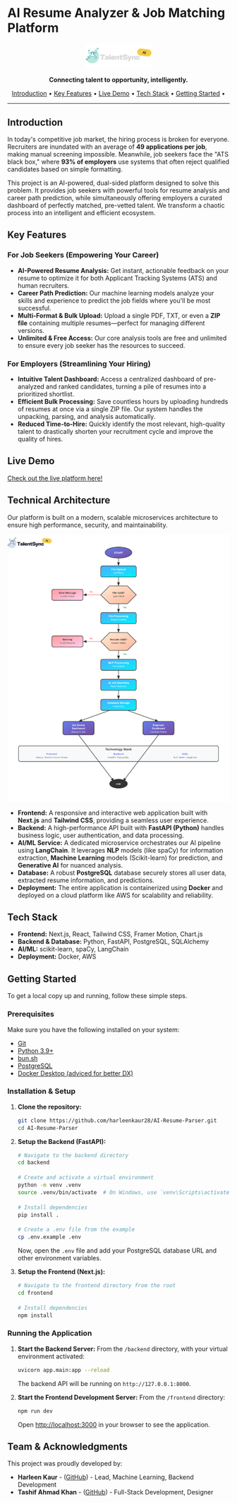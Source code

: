 # AI Resume Analyzer & Job Matching Platform

<div align="center">
  <img src="./frontend/public/banner-dark.svg" alt="Project Logo" width="150"/>
</div>

<p align="center">
  <strong>Connecting talent to opportunity, intelligently.</strong>
</p>

<p align="center">
  <a href="#introduction">Introduction</a> •
  <a href="#key-features">Key Features</a> •
  <a href="#live-demo">Live Demo</a> •
  <a href="#tech-stack">Tech Stack</a> •
  <a href="#getting-started">Getting Started</a> •
</p>

---

## Introduction

In today's competitive job market, the hiring process is broken for everyone. Recruiters are inundated with an average of **49 applications per job**, making manual screening impossible. Meanwhile, job seekers face the "ATS black box," where **93% of employers** use systems that often reject qualified candidates based on simple formatting.

This project is an AI-powered, dual-sided platform designed to solve this problem. It provides job seekers with powerful tools for resume analysis and career path prediction, while simultaneously offering employers a curated dashboard of perfectly matched, pre-vetted talent. We transform a chaotic process into an intelligent and efficient ecosystem.

## Key Features

### For Job Seekers (Empowering Your Career)

- **AI-Powered Resume Analysis:** Get instant, actionable feedback on your resume to optimize it for both Applicant Tracking Systems (ATS) and human recruiters.
- **Career Path Prediction:** Our machine learning models analyze your skills and experience to predict the job fields where you'll be most successful.
- **Multi-Format & Bulk Upload:** Upload a single PDF, TXT, or even a **ZIP file** containing multiple resumes—perfect for managing different versions.
- **Unlimited & Free Access:** Our core analysis tools are free and unlimited to ensure every job seeker has the resources to succeed.

### For Employers (Streamlining Your Hiring)

- **Intuitive Talent Dashboard:** Access a centralized dashboard of pre-analyzed and ranked candidates, turning a pile of resumes into a prioritized shortlist.
- **Efficient Bulk Processing:** Save countless hours by uploading hundreds of resumes at once via a single ZIP file. Our system handles the unpacking, parsing, and analysis automatically.
- **Reduced Time-to-Hire:** Quickly identify the most relevant, high-quality talent to drastically shorten your recruitment cycle and improve the quality of hires.

## Live Demo

[Check out the live platform here!](https://talentsync.tashif.codes/)

<!--  will add a ss here
<a href="#" target="_blank">
  <img src=".github/screenshot-dashboard.png" alt="Application Screenshot" />
</a>
-->

## Technical Architecture

Our platform is built on a modern, scalable microservices architecture to ensure high performance, security, and maintainability.

<div align="center">
  <img src="./frontend/public/flowchat.svg" alt="Architecture Diagram" width="800"/>
</div>

- **Frontend:** A responsive and interactive web application built with **Next.js** and **Tailwind CSS**, providing a seamless user experience.
- **Backend:** A high-performance API built with **FastAPI (Python)** handles business logic, user authentication, and data processing.
- **AI/ML Service:** A dedicated microservice orchestrates our AI pipeline using **LangChain**. It leverages **NLP** models (like spaCy) for information extraction, **Machine Learning** models (Scikit-learn) for prediction, and **Generative AI** for nuanced analysis.
- **Database:** A robust **PostgreSQL** database securely stores all user data, extracted resume information, and predictions.
- **Deployment:** The entire application is containerized using **Docker** and deployed on a cloud platform like AWS for scalability and reliability.

## Tech Stack

- **Frontend:** Next.js, React, Tailwind CSS, Framer Motion, Chart.js
- **Backend & Database:** Python, FastAPI, PostgreSQL, SQLAlchemy
- **AI/ML:** scikit-learn, spaCy, LangChain
- **Deployment:** Docker, AWS

## Getting Started

To get a local copy up and running, follow these simple steps.

### Prerequisites

Make sure you have the following installed on your system:

- [Git](https://git-scm.com/)
- [Python 3.9+](https://www.python.org/downloads/)
- [bun.sh](https://bun.sh/)
- [PostgreSQL](https://www.postgresql.org/download/)
- [Docker Desktop (adviced for better DX)]()

### Installation & Setup

1.  **Clone the repository:**

    ```sh
    git clone https://github.com/harleenkaur28/AI-Resume-Parser.git
    cd AI-Resume-Parser
    ```

2.  **Setup the Backend (FastAPI):**

    ```sh
    # Navigate to the backend directory
    cd backend

    # Create and activate a virtual environment
    python -m venv .venv
    source .venv/bin/activate  # On Windows, use `venv\Scripts\activate`

    # Install dependencies
    pip install .

    # Create a .env file from the example
    cp .env.example .env
    ```

    Now, open the `.env` file and add your PostgreSQL database URL and other environment variables.

3.  **Setup the Frontend (Next.js):**

    ```sh
    # Navigate to the frontend directory from the root
    cd frontend

    # Install dependencies
    npm install
    ```

### Running the Application

1.  **Start the Backend Server:**
    From the `/backend` directory, with your virtual environment activated:

    ```sh
    uvicorn app.main:app --reload
    ```

    The backend API will be running on `http://127.0.0.1:8000`.

2.  **Start the Frontend Development Server:**
    From the `/frontend` directory:
    ```sh
    npm run dev
    ```
    Open [http://localhost:3000](http://localhost:3000) in your browser to see the application.

## Team & Acknowledgments

This project was proudly developed by:

- **Harleen Kaur** - ([GitHub](https://github.com/harleenkaur28)) - Lead, Machine Learning, Backend Development
- **Tashif Ahmad Khan** - ([GitHub](https://github.com/tashifkhan)) - Full-Stack Development, Designer
